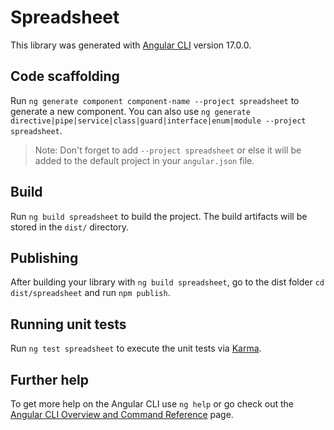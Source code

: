 # Spreadsheet

This library was generated with [Angular CLI](https://github.com/angular/angular-cli) version 17.0.0.

## Code scaffolding

Run `ng generate component component-name --project spreadsheet` to generate a new component. You can also use `ng generate directive|pipe|service|class|guard|interface|enum|module --project spreadsheet`.
> Note: Don't forget to add `--project spreadsheet` or else it will be added to the default project in your `angular.json` file. 

## Build

Run `ng build spreadsheet` to build the project. The build artifacts will be stored in the `dist/` directory.

## Publishing

After building your library with `ng build spreadsheet`, go to the dist folder `cd dist/spreadsheet` and run `npm publish`.

## Running unit tests

Run `ng test spreadsheet` to execute the unit tests via [Karma](https://karma-runner.github.io).

## Further help

To get more help on the Angular CLI use `ng help` or go check out the [Angular CLI Overview and Command Reference](https://angular.io/cli) page.
